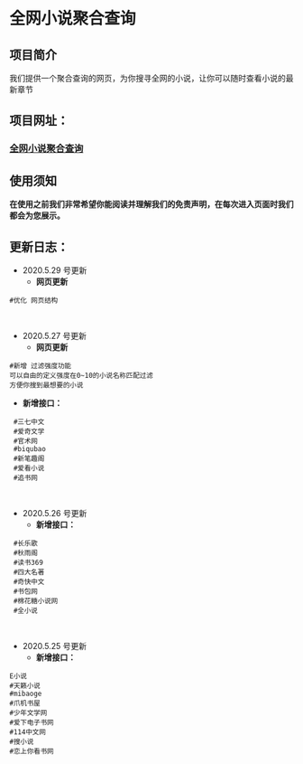 # 全网小说聚合查询
## 项目简介
我们提供一个聚合查询的网页，为你搜寻全网的小说，让你可以随时查看小说的最新章节

## 项目网址：
### [全网小说聚合查询](https://poly.arics.xyz/index)

## 使用须知
**在使用之前我们非常希望你能阅读并理解我们的免责声明，在每次进入页面时我们都会为您展示。**

## 更新日志：
- 2020.5.29 号更新
	- **网页更新**
```
#优化 网页结构
```
<br>

- 2020.5.27 号更新
	- **网页更新**
```
#新增 过滤强度功能
可以自由的定义强度在0~10的小说名称匹配过滤
方便你搜到最想要的小说
```
- **新增接口：**
```
 #三七中文
 #爱奇文学
 #官术网
 #biqubao
 #新笔趣阁
 #爱看小说
 #追书网
```
<br>

- 2020.5.26 号更新
	- **新增接口：**
```
 #长乐歌
 #秋雨阁
 #读书369
 #四大名著
 #奇快中文
 #书包网
 #棉花糖小说网
 #全小说
```
<br>

- 2020.5.25 号更新
	- **新增接口：**
```
E小说
#天籁小说
#mibaoge
#爪机书屋
#少年文学网
#爱下电子书网
#114中文网
#搜小说
#恋上你看书网
```
